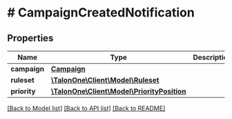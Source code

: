 # # CampaignCreatedNotification

## Properties

Name | Type | Description | Notes
------------ | ------------- | ------------- | -------------
**campaign** | [**Campaign**](Campaign.md) |  | 
**ruleset** | [**\TalonOne\Client\Model\Ruleset**](Ruleset.md) |  | [optional] 
**priority** | [**\TalonOne\Client\Model\PriorityPosition**](PriorityPosition.md) |  | 

[[Back to Model list]](../../README.md#documentation-for-models) [[Back to API list]](../../README.md#documentation-for-api-endpoints) [[Back to README]](../../README.md)


